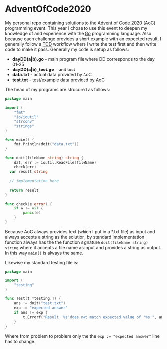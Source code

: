 # AdventOfCode2020

My personal repo containing solutions to the [Advent of Code 2020](https://adventofcode.com/2020) (AoC) programming event.
This year I chose to use this event to deepen my knowledge of and experience with the [Go](https://golang.org/) programming language.
Also because each challenge provides a short example with an expected result, I generally follow a 
[TDD](https://en.wikipedia.org/wiki/Test-driven_development) workflow where I write the test first and then write code to make it pass.
Generally my code is setup as follows:
* **dayDD(a|b).go** - main program file where DD corresponds to the day 01-25
* **dayDD(a|b)_test.go** - unit test
* **data.txt** - actual data provided by AoC
* **test.txt** - test/example data provided by AoC

The head of my programs are strucured as follows:

```go
package main

import (
	"fmt"
	"io/ioutil"
	"strconv"
	"strings"
)

func main() {
	fmt.Println(doit("data.txt"))
}

func doit(fileName string) string {
	dat, err := ioutil.ReadFile(fileName)
	check(err)
  var result string
  
  // implementation here
	
  return result
}

func check(e error) {
	if e != nil {
		panic(e)
	}
}
```

Because AoC always provides text (which I put in a *.txt file) as input and
always accepts a string as the solution, by standard implementation
function always has the the function signature `doit(fileName string) string` 
where it accepts a file name as input and provides a string as output.  In
this way `main()` is always the same.

Likewise my standard testing file is:

```go
package main

import (
	"testing"
)

func Test(t *testing.T) {
	ans := doit("test.txt")
	exp := "expected answer"
	if ans != exp {
		t.Errorf("Result '%s'does not match expected value of '%s'", ans, exp)
	}
}
```

Where from problem to problem only the the `exp := "expected answer"` line has to change.

